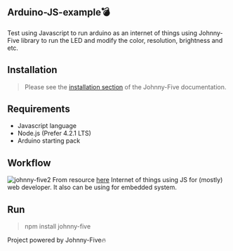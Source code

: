 ## Arduino-JS-example💣
Test using Javascript to run arduino as an internet of things using Johnny-Five library to run the LED and modify the color, resolution, brightness and etc.

## Installation
> Please see the [installation section](http://johnny-five.io/)
of the Johnny-Five documentation.

## Requirements
-  Javascript language
-  Node.js (Prefer 4.2.1 LTS)
-  Arduino starting pack

## Workflow
![johnny-five2](https://user-images.githubusercontent.com/42229194/55285720-5b769a80-53bb-11e9-93bc-34c3b3629640.png)
From resource [here](http://site2site.github.io/lectures/week3/binary.html)
Internet of things using JS for (mostly) web developer. It also can be using for embedded system.


## Run
> npm install johnny-five

Project powered by Johnny-Five🔥

